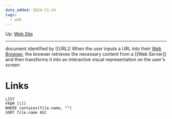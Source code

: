 ```yaml
---
date_added: 2024-11-24
tags:
  - web
---
```

Up: [Web Site](Web%20Site)
___
 document identified by [[URL]] When the user inputs a URL into their [Web Browser](Web%20Browser.md), the browser retrieves the necessary content from a [[Web Server]] and then transforms it into an interactive visual representation on the user's screen
# Links
```dataview
LIST
FROM [[]]
WHERE contains(file.name, "")
SORT file.name ASC
```
